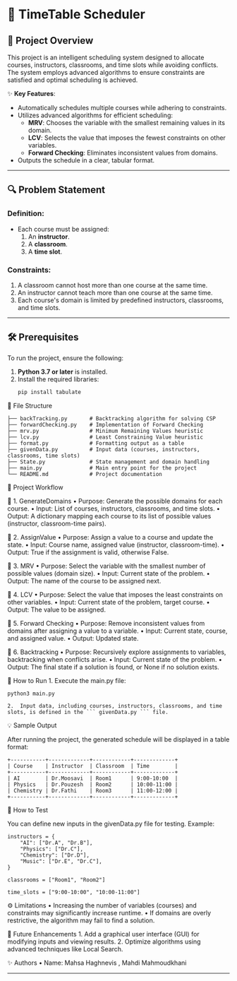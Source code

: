 
# 📅 TimeTable Scheduler

## 🚀 Project Overview
This project is an intelligent scheduling system designed to allocate courses, instructors, classrooms, and time slots while avoiding conflicts. The system employs advanced algorithms to ensure constraints are satisfied and optimal scheduling is achieved.

✨ **Key Features**:
- Automatically schedules multiple courses while adhering to constraints.
- Utilizes advanced algorithms for efficient scheduling:
  - **MRV**: Chooses the variable with the smallest remaining values in its domain.
  - **LCV**: Selects the value that imposes the fewest constraints on other variables.
  - **Forward Checking**: Eliminates inconsistent values from domains.
- Outputs the schedule in a clear, tabular format.

---

## 🔍 Problem Statement
### Definition:
- Each course must be assigned:
  1. An **instructor**.
  2. A **classroom**.
  3. A **time slot**.

### Constraints:
1. A classroom cannot host more than one course at the same time.
2. An instructor cannot teach more than one course at the same time.
3. Each course's domain is limited by predefined instructors, classrooms, and time slots.

---

## 🛠️ Prerequisites
To run the project, ensure the following:
1. **Python 3.7 or later** is installed.
2. Install the required libraries:
   ```bash
   pip install tabulate

📁 File Structure
```
├── backTracking.py       # Backtracking algorithm for solving CSP
├── forwardChecking.py    # Implementation of Forward Checking
├── mrv.py                # Minimum Remaining Values heuristic
├── lcv.py                # Least Constraining Value heuristic
├── format.py             # Formatting output as a table
├── givenData.py          # Input data (courses, instructors, classrooms, time slots)
├── State.py              # State management and domain handling
├── main.py               # Main entry point for the project
└── README.md             # Project documentation
```

📝 Project Workflow

🌟 1. GenerateDomains
	•	Purpose: Generate the possible domains for each course.
	•	Input: List of courses, instructors, classrooms, and time slots.
	•	Output: A dictionary mapping each course to its list of possible values (instructor, classroom-time pairs).

🌟 2. AssignValue
	•	Purpose: Assign a value to a course and update the state.
	•	Input: Course name, assigned value (instructor, classroom-time).
	•	Output: True if the assignment is valid, otherwise False.

🌟 3. MRV
	•	Purpose: Select the variable with the smallest number of possible values (domain size).
	•	Input: Current state of the problem.
	•	Output: The name of the course to be assigned next.

🌟 4. LCV
	•	Purpose: Select the value that imposes the least constraints on other variables.
	•	Input: Current state of the problem, target course.
	•	Output: The value to be assigned.

🌟 5. Forward Checking
	•	Purpose: Remove inconsistent values from domains after assigning a value to a variable.
	•	Input: Current state, course, and assigned value.
	•	Output: Updated state.

🌟 6. Backtracking
	•	Purpose: Recursively explore assignments to variables, backtracking when conflicts arise.
	•	Input: Current state of the problem.
	•	Output: The final state if a solution is found, or None if no solution exists.

🎯 How to Run
	1.	Execute the main.py file:  
```
python3 main.py  
```  
	2.	Input data, including courses, instructors, classrooms, and time slots, is defined in the ``` givenData.py ``` file.

💡 Sample Output

After running the project, the generated schedule will be displayed in a table format:
```
+-----------+-------------+------------+-------------+
| Course    | Instructor  | Classroom  | Time        |
+-----------+-------------+------------+-------------+
| AI        | Dr.Moosavi  | Room1      | 9:00-10:00  |
| Physics   | Dr.Pouzesh  | Room2      | 10:00-11:00 |
| Chemistry | Dr.Fathi    | Room3      | 11:00-12:00 |
+-----------+-------------+------------+-------------+
```
🔬 How to Test

You can define new inputs in the givenData.py file for testing. Example:
```
instructors = {
    "AI": ["Dr.A", "Dr.B"],
    "Physics": ["Dr.C"],
    "Chemistry": ["Dr.D"],
    "Music": ["Dr.E", "Dr.C"],
}

classrooms = ["Room1", "Room2"]

time_slots = ["9:00-10:00", "10:00-11:00"]
```

⚙️ Limitations
	•	Increasing the number of variables (courses) and constraints may significantly increase runtime.
	•	If domains are overly restrictive, the algorithm may fail to find a solution.

🌟 Future Enhancements
	1.	Add a graphical user interface (GUI) for modifying inputs and viewing results.
	2.	Optimize algorithms using advanced techniques like Local Search.

✨ Authors
	•	Name: Mahsa Haghnevis  , Mahdi Mahmoudkhani

---
